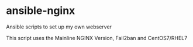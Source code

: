 # ansible-nginx
Ansible scripts to set up my own webserver

This script uses the Mainline NGINX Version, Fail2ban and CentOS7/RHEL7
